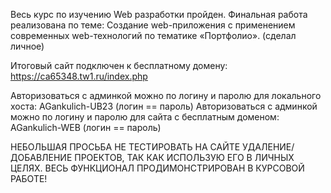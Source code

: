Весь курс по изучению Web разработки пройден. Финальная работа реализована по теме: Создание web-приложения с применением современных web-технологий по тематике «Портфолио». (сделал личное)

Итоговый сайт подключен к бесплатному домену: https://ca65348.tw1.ru/index.php

Авторизоваться с админкой можно по логину и паролю для локального хоста: AGankulich-UB23 (логин == пароль)
Авторизоваться с админкой можно по логину и паролю для сайта с бесплатным доменом: AGankulich-WEB (логин == пароль)

НЕБОЛЬШАЯ ПРОСЬБА НЕ ТЕСТИРОВАТЬ НА САЙТЕ УДАЛЕНИЕ/ДОБАВЛЕНИЕ ПРОЕКТОВ, ТАК КАК ИСПОЛЬЗУЮ ЕГО В ЛИЧНЫХ ЦЕЛЯХ. ВЕСЬ ФУНКЦИОНАЛ ПРОДИМОНСТРИРОВАН В КУРСОВОЙ РАБОТЕ!
